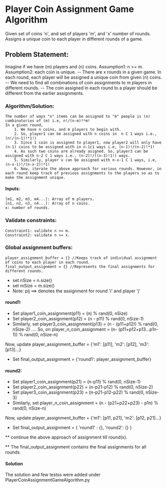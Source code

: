 # Player Coin Assignment Game Algorithm
Given set of coins 'n', and set of players 'm', and 'x' number of rounds. Assigns a unique coin to each player in different rounds of a game.


## Problem Statement:

 Imagine if we have (m) players and (n) coins. 
    Assumption1: n >= m.
    Assumption2: each coin is unique.
    -- There are x rounds in a given game. In each round, each player will be assigned a unique coin from given (n) coins.
    -- We need to find all combinations of coin assignments to m players in different rounds.
    -- The coin assigned in each round to a player should be different from the earlier assignments. 

### Algorithm/Solution:
    The number of ways "n" items can be assigned to "m" people is (n) combinatories of (m) i.e, n!/(n-m)!*m! 
    In a given round,
        1. We have n coins, and m players to begin with.
        2. So, player1 can be assigned with n coins in  n C 1 ways i.e., (n!/(n-1)!*1!)
        3. Since 1 coin is assigned to player1, now player2 will only have (n-1) coins to be assigned with in n-1c1 ways i.e, (n-1)!/(n-2)!*1!
        4. As such two coins are already asigned. So, player3 can be assigned with n-2 C 1 ways i.e., (n-2)!/((n-3)!1!) ways. 
        5. Similarly, player x can be assigned with n-x-1 C 1 ways, i.e, (n-x-1)!/(n-x-2)!*1!
        6. Now, iterate the above approach for various rounds. However, in each round keep track of previous assignments to the players so as to make the assignment unique.

#### Inputs:
    [m1, m2, m3, m4...]: Array of m players.
    [n1, n2, n3, n4...]: Array of n coins.
    x: number of rounds.


### Validate constraints:
    Constraint1: validate n >= m.
    Constraint2: validate n >= x.

### Global assignment buffers:
    player_assignment_buffer = {} //Keeps track of individual assignment of coins to each player in each round.
    final_output_assignment = {} //Represents the final assignments for different rounds.

* set nSize = n.size()
* set mSize = m.size()
* Note: pij ==> denotes the assignment for round 'i' and player 'j'

#### round1:
   * Set player1_coin_assignment(p11)  = (n)  % rand(0, nSize)  
   * Set player2_coin_assignment(p12) = (n - p11) % rand(0, nSize-1)
   * Similarly, set player3_coin_assignment(p13) = (n - (p11+p12)) % rand(0, nSize-2) 
   .... So, on player_n_coin_assignment = (n- (p11+p12+p13...p1n-1)) % rand(0, nSize-n)
 
   Now, update player_assignment_buffer = {'m1': [p11], 'm2': [p12], 'm3': [p13]...}
   * Set final_output_assignment = {'round1': player_assignment_buffer} 

#### round2:
   * Set player1_coin_assignment(p21) = (n-p11) % rand(0, nSize-1)
   * Set player2_coin_assignment(p22) = (n-p21-p12) % rand(0, nSize-2)
   * Set player3_coin_assignment(p23) = (n-p21-p12-p22) % rand(0, nSize-3)
   * Similarly, set player_n_coin_assignment = (n - (p21+p22+p23) - p1n) % rand(0, nSize-n)
   
   Now, update player_assignment_buffer = {'m1': [p11, p21], 'm2': [p12, p21]...}
   * Set final_output_assignment = { 'round1' : {}, 'round2': {} }
   
   ** continue the above approach of assignment till round(x).

** The final_output_assignment contains the final assignments for all rounds.

#### Solution
The solution and few testss were added under PlayerCoinAssignmentGameAlgorithm.py
